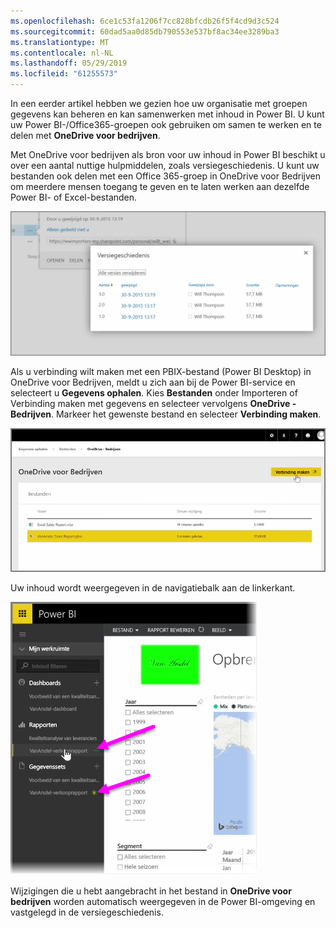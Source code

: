 ```yaml
---
ms.openlocfilehash: 6ce1c53fa1206f7cc828bfcdb26f5f4cd9d3c524
ms.sourcegitcommit: 60dad5aa0d85db790553e537bf8ac34ee3289ba3
ms.translationtype: MT
ms.contentlocale: nl-NL
ms.lasthandoff: 05/29/2019
ms.locfileid: "61255573"
---
```

In een eerder artikel hebben we gezien hoe uw organisatie met groepen gegevens kan beheren en kan samenwerken met inhoud in Power BI. U kunt uw Power BI-/Office365-groepen ook gebruiken om samen te werken en te delen met **OneDrive voor bedrijven**.

Met OneDrive voor bedrijven als bron voor uw inhoud in Power BI beschikt u over een aantal nuttige hulpmiddelen, zoals versiegeschiedenis. U kunt uw bestanden ook delen met een Office 365-groep in OneDrive voor Bedrijven om meerdere mensen toegang te geven en te laten werken aan dezelfde Power BI- of Excel-bestanden.

![](media/6-4a-integrate-onedrive-for-business/6-4a_1.png)

Als u verbinding wilt maken met een PBIX-bestand (Power BI Desktop) in OneDrive voor Bedrijven, meldt u zich aan bij de Power BI-service en selecteert u **Gegevens ophalen**. Kies **Bestanden** onder Importeren of Verbinding maken met gegevens en selecteer vervolgens **OneDrive - Bedrijven**. Markeer het gewenste bestand en selecteer **Verbinding maken**.

![](media/6-4a-integrate-onedrive-for-business/6-4a_2.png)

Uw inhoud wordt weergegeven in de navigatiebalk aan de linkerkant.

![](media/6-4a-integrate-onedrive-for-business/6-4a_3.png)

Wijzigingen die u hebt aangebracht in het bestand in **OneDrive voor bedrijven** worden automatisch weergegeven in de Power BI-omgeving en vastgelegd in de versiegeschiedenis.


